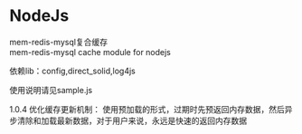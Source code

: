 # NodeJs<br />
mem-redis-mysql复合缓存<br />
mem-redis-mysql cache module for nodejs<br />

依赖lib：config,direct_solid,log4js

使用说明请见sample.js

1.0.4 优化缓存更新机制：
使用预加载的形式，过期时先预返回内存数据，然后异步清除和加载最新数据，对于用户来说，永远是快速的返回内存数据